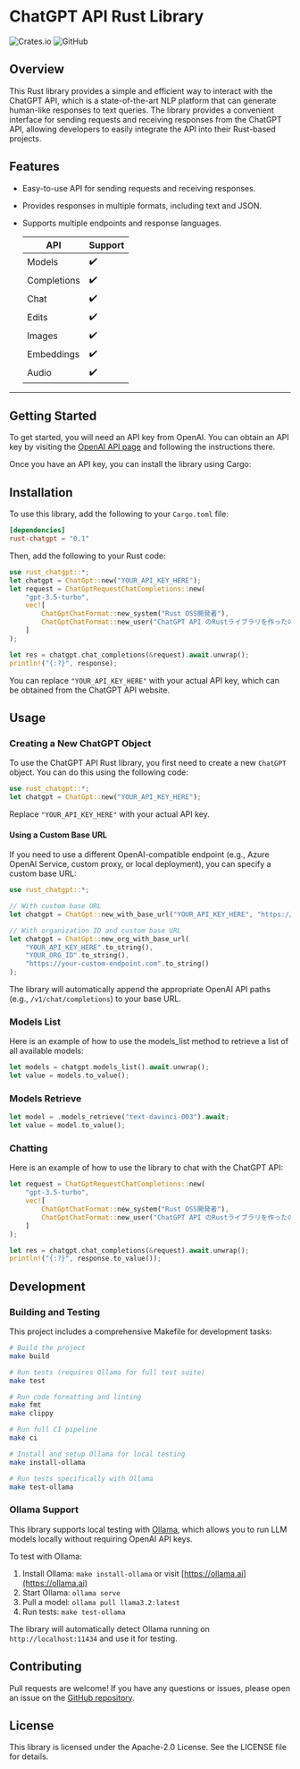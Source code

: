 # ChatGPT API Rust Library

![Crates.io](https://img.shields.io/crates/v/rust-chatgpt?style=flat-square)
![GitHub](https://img.shields.io/github/license/hedwig-corp/rust-chatgpt?style=flat-square)


## Overview

This Rust library provides a simple and efficient way to interact with the ChatGPT API, which is a state-of-the-art NLP
platform that can generate human-like responses to text queries. The library provides a convenient interface for sending
requests and receiving responses from the ChatGPT API, allowing developers to easily integrate the API into their
Rust-based projects.

## Features

- Easy-to-use API for sending requests and receiving responses.
- Provides responses in multiple formats, including text and JSON.
- Supports multiple endpoints and response languages.

  |API|Support|
  |---|---|
  |Models|✔️|
  |Completions|✔️|
  |Chat|✔️|
  |Edits|✔️|
  |Images|✔️|
  |Embeddings|✔️|
  |Audio|✔️|
___


## Getting Started
To get started, you will need an API key from OpenAI. You can obtain an API key by visiting the [OpenAI API page](https://platform.openai.com/docs/api-reference/authentication) and following the instructions there.

Once you have an API key, you can install the library using Cargo:



## Installation

To use this library, add the following to your `Cargo.toml` file:

```toml
[dependencies]
rust-chatgpt = "0.1"
```

Then, add the following to your Rust code:

```rust
use rust_chatgpt::*;
let chatgpt = ChatGpt::new("YOUR_API_KEY_HERE");
let request = ChatGptRequestChatCompletions::new(
    "gpt-3.5-turbo",
    vec![
        ChatGptChatFormat::new_system("Rust OSS開発者"),
        ChatGptChatFormat::new_user("ChatGPT API のRustライブラリを作ったのでエンジニアが好みそうなReadmeを作って欲しい。"),
    ]
);

let res = chatgpt.chat_completions(&request).await.unwrap();
println!("{:?}", response);
```

You can replace `"YOUR_API_KEY_HERE"` with your actual API key, which can be obtained from the ChatGPT API website.

## Usage

### Creating a New ChatGPT Object

To use the ChatGPT API Rust library, you first need to create a new `ChatGPT` object. You can do this using the
following code:

```rust
use rust_chatgpt::*;
let chatgpt = ChatGpt::new("YOUR_API_KEY_HERE");
```

Replace `"YOUR_API_KEY_HERE"` with your actual API key.

#### Using a Custom Base URL

If you need to use a different OpenAI-compatible endpoint (e.g., Azure OpenAI Service, custom proxy, or local deployment), you can specify a custom base URL:

```rust
use rust_chatgpt::*;

// With custom base URL
let chatgpt = ChatGpt::new_with_base_url("YOUR_API_KEY_HERE", "https://your-custom-endpoint.com");

// With organization ID and custom base URL
let chatgpt = ChatGpt::new_org_with_base_url(
    "YOUR_API_KEY_HERE".to_string(),
    "YOUR_ORG_ID".to_string(),
    "https://your-custom-endpoint.com".to_string()
);
```

The library will automatically append the appropriate OpenAI API paths (e.g., `/v1/chat/completions`) to your base URL.

### Models List
Here is an example of how to use the models_list method to retrieve a list of all available models:

```rust
let models = chatgpt.models_list().await.unwrap();
let value = models.to_value();
```

### Models Retrieve

```rust
let model = .models_retrieve("text-davinci-003").await;
let value = model.to_value();
```

### Chatting
Here is an example of how to use the library to chat with the ChatGPT API:

```rust
let request = ChatGptRequestChatCompletions::new(
    "gpt-3.5-turbo",
    vec![
        ChatGptChatFormat::new_system("Rust OSS開発者"),
        ChatGptChatFormat::new_user("ChatGPT API のRustライブラリを作ったのでエンジニアが好みそうなReadmeを作って欲しい。"),
    ]
);

let res = chatgpt.chat_completions(&request).await.unwrap();
println!("{:?}", response.to_value());
```



## Development

### Building and Testing

This project includes a comprehensive Makefile for development tasks:

```bash
# Build the project
make build

# Run tests (requires Ollama for full test suite)
make test

# Run code formatting and linting
make fmt
make clippy

# Run full CI pipeline
make ci

# Install and setup Ollama for local testing
make install-ollama

# Run tests specifically with Ollama
make test-ollama
```

### Ollama Support

This library supports local testing with [Ollama](https://ollama.ai), which allows you to run LLM models locally without requiring OpenAI API keys.

To test with Ollama:

1. Install Ollama: `make install-ollama` or visit [https://ollama.ai](https://ollama.ai)
2. Start Ollama: `ollama serve`
3. Pull a model: `ollama pull llama3.2:latest`
4. Run tests: `make test-ollama`

The library will automatically detect Ollama running on `http://localhost:11434` and use it for testing.

## Contributing

Pull requests are welcome! If you have any questions or issues, please open an issue on the [GitHub repository](https://github.com/hedwig-corp/rust-chatgpt).

## License

This library is licensed under the Apache-2.0 License. See the LICENSE file for details.